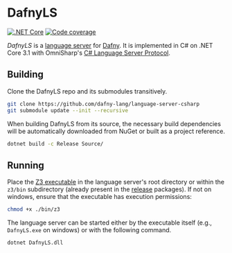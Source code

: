 # DafnyLS

[![.NET Core](https://github.com/dafny-lang/language-server-csharp/workflows/.NET%20Core/badge.svg)](https://github.com/dafny-lang/language-server-csharp/actions?query=workflow%3A%22.NET+Core%22)
[![Code coverage](https://codecov.io/github/DafnyVSCode/language-server-csharp/branch/master/graph/badge.svg)](https://codecov.io/github/DafnyVSCode/language-server-csharp/branch/master)

*DafnyLS* is a [language server](https://microsoft.github.io/language-server-protocol/) for [Dafny](https://github.com/dafny-lang/dafny). It is implemented in C# on .NET Core 3.1 with OmniSharp's [C# Language Server Protocol](https://github.com/OmniSharp/csharp-language-server-protocol).

## Building

Clone the DafnyLS repo and its submodules transitively.

```sh
git clone https://github.com/dafny-lang/language-server-csharp
git submodule update --init --recursive
```

When building DafnyLS from its source, the necessary build dependencies will be automatically downloaded from NuGet or built as a project reference.

```sh
dotnet build -c Release Source/
```

## Running

Place the [Z3 executable](https://github.com/Z3Prover/z3/releases/tag/z3-4.8.4) in the language server's root directory or within the `z3/bin` subdirectory (already present in the [release](https://github.com/dafny-lang/language-server-csharp/releases) packages). If not on windows, ensure that the executable has execution permissions:

```sh
chmod +x ./bin/z3
```

The language server can be started either by the executable itself (e.g., `DafnyLS.exe` on windows) or with the following command.

```sh
dotnet DafnyLS.dll
```
